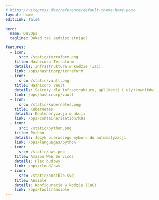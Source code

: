 ```yaml
---
# https://vitepress.dev/reference/default-theme-home-page
layout: home
editLink: false

hero:
  name: DevOps
  tagline: Dokąd tak pędzisz stojąc?

features:
  - icon: 
      src: /static/terraform.png
    title: Hashicorp Terraform
    details: Infrastruktura w kodzie (IaC)
    link: /ops/hashicorp/terraform
  - icon:
      src: /static/vault.png
    title: Hashicorp Vault
    details: Sekrety dla infrastruktury, aplikacji i użytkowników
    link: /ops/hashicorp/vault
  - icon:
      src: /static/kubernetes.png
    title: Kubernetes
    details: Konteneryzacja w akcji
    link: /ops/containerization/k8s
  - icon:
      src: /static/python.png
    title: Python
    details: Język pierwszego wyboru do automatyzacji
    link: /ops/languages/python
  - icon:
      src: /static/aws.png
    title: Amazon Web Services
    details: Plac budowy
    link: /ops/cloud/aws
  - icon:
      src: /static/ansible.svg
    title: Ansible
    details: Konfiguracja w kodzie (CaC)
    link: /ops/tools/ansible
---
```


